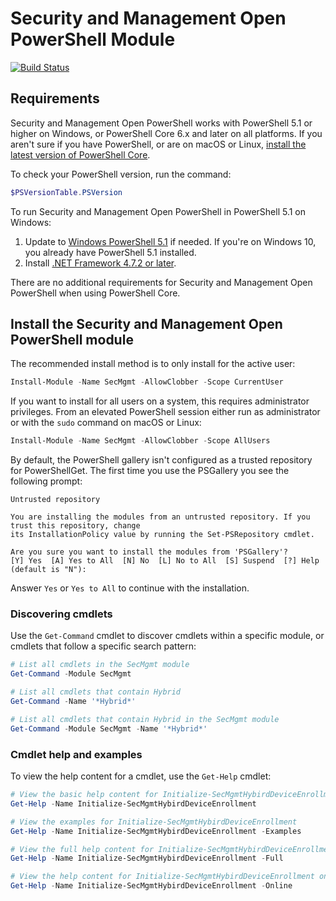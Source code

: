 # Security and Management Open PowerShell Module

[![Build Status](https://dev.azure.com/isaiahwilliams/public/_apis/build/status/microsoft.secmgmt-open-powershell?branchName=master)](https://dev.azure.com/isaiahwilliams/public/_build/latest?definitionId=53&branchName=master)

## Requirements

Security and Management Open PowerShell works with PowerShell 5.1 or higher on Windows, or PowerShell Core 6.x and later on
all platforms. If you aren't sure if you have PowerShell, or are on macOS or Linux,
[install the latest version of PowerShell Core](https://docs.microsoft.com/powershell/scripting/install/installing-powershell#powershell-core).

To check your PowerShell version, run the command:

```powershell
$PSVersionTable.PSVersion
```

To run Security and Management Open PowerShell in PowerShell 5.1 on Windows:

1. Update to [Windows PowerShell 5.1](https://docs.microsoft.com/powershell/scripting/install/installing-windows-powershell#upgrading-existing-windows-powershell) if needed. If you're on Windows 10, you already
  have PowerShell 5.1 installed.
2. Install [.NET Framework 4.7.2 or later](https://docs.microsoft.com/dotnet/framework/install).

There are no additional requirements for Security and Management Open PowerShell when using PowerShell Core.

## Install the Security and Management Open PowerShell module

The recommended install method is to only install for the active user:

```powershell
Install-Module -Name SecMgmt -AllowClobber -Scope CurrentUser
```

If you want to install for all users on a system, this requires administrator privileges. From an elevated PowerShell session either
run as administrator or with the `sudo` command on macOS or Linux:

```powershell
Install-Module -Name SecMgmt -AllowClobber -Scope AllUsers
```

By default, the PowerShell gallery isn't configured as a trusted repository for PowerShellGet. The first time you use the PSGallery you see the following prompt:

```output
Untrusted repository

You are installing the modules from an untrusted repository. If you trust this repository, change
its InstallationPolicy value by running the Set-PSRepository cmdlet.

Are you sure you want to install the modules from 'PSGallery'?
[Y] Yes  [A] Yes to All  [N] No  [L] No to All  [S] Suspend  [?] Help (default is "N"):
```

Answer `Yes` or `Yes to All` to continue with the installation.

### Discovering cmdlets

Use the `Get-Command` cmdlet to discover cmdlets within a specific module, or cmdlets that follow a specific search pattern:

```powershell
# List all cmdlets in the SecMgmt module
Get-Command -Module SecMgmt

# List all cmdlets that contain Hybrid
Get-Command -Name '*Hybrid*'

# List all cmdlets that contain Hybrid in the SecMgmt module
Get-Command -Module SecMgmt -Name '*Hybrid*'
```

### Cmdlet help and examples

To view the help content for a cmdlet, use the `Get-Help` cmdlet:

```powershell
# View the basic help content for Initialize-SecMgmtHybirdDeviceEnrollment
Get-Help -Name Initialize-SecMgmtHybirdDeviceEnrollment

# View the examples for Initialize-SecMgmtHybirdDeviceEnrollment
Get-Help -Name Initialize-SecMgmtHybirdDeviceEnrollment -Examples

# View the full help content for Initialize-SecMgmtHybirdDeviceEnrollment
Get-Help -Name Initialize-SecMgmtHybirdDeviceEnrollment -Full

# View the help content for Initialize-SecMgmtHybirdDeviceEnrollment on https://docs.microsoft.com
Get-Help -Name Initialize-SecMgmtHybirdDeviceEnrollment -Online
```

